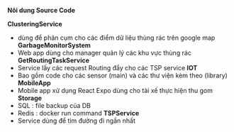 **Nôi dung Source Code**

**ClusteringService**
  -  dùng để phân cụm cho các điểm dữ liệu thùng rác trên google map
**GarbageMonitorSystem**
  - Web app dùng cho manager quản lý các khu vực thùng rác
**GetRoutingTaskService**
  - Service lấy các request Routing đẩy cho các TSP service
**IOT**
  - Bao  gồm code cho các sensor (main) và các thư  viện kèm theo (library)
**MobileApp**
  - Mobile app xử dụng React Expo dùng cho tài xế thực hiện thu gom
**Storage**
  - SQL : file backup của DB
  - Redis : docker run command
**TSPService**
  - Service dùng để tìm đường đi ngắn nhất
